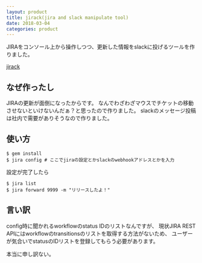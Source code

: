 ```yaml
---
layout: product
title: jirack(jira and slack manipulate tool)
date: 2018-03-04
categories: product
---
```



JIRAをコンソール上から操作しつつ、更新した情報をslackに投げるツールを作りました。

[jirack](https://github.com/rhythm191/jirack)


## なぜ作ったし

JIRAの更新が面倒になったからです。
なんでわざわざマウスでチケットの移動させないといけないんだぁ？と思ったので作りました。
slackのメッセージ投稿は社内で需要がありそうなので作りました。

## 使い方

    $ gem install
    $ jira config # ここでjiraの設定とかslackのwebhookアドレスとかを入力

設定が完了したら

    $ jira list
    $ jira forward 9999 -m "リリースしたよ！"


## 言い訳

config時に聞かれるworkflowのstatus IDのリストなんですが、
現状JIRA REST APIにはworkflowのtransitionsのリストを取得する方法がないため、
ユーザーが気合いでstatusのIDリストを登録してもらう必要があります。

本当に申し訳ない。
